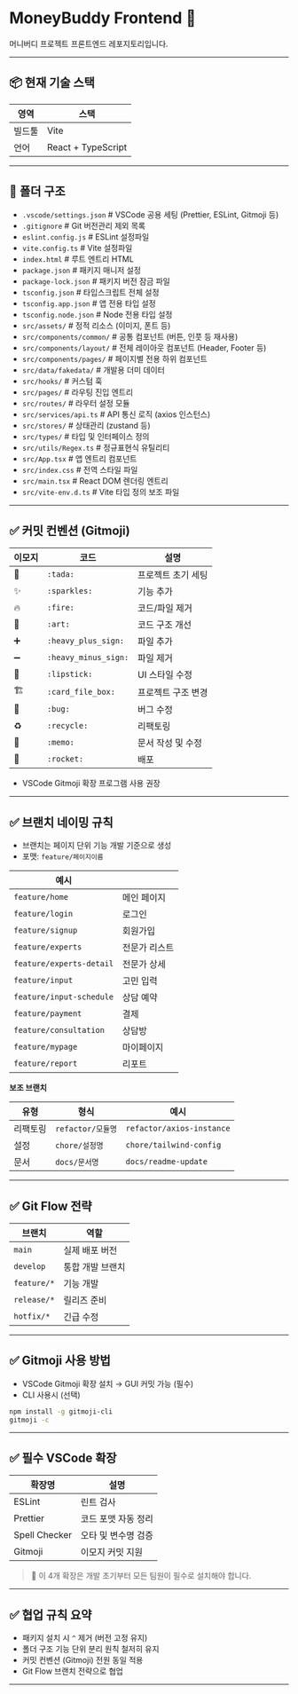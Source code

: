 # MoneyBuddy Frontend 🧭

머니버디 프로젝트 프론트엔드 레포지토리입니다.

---

## 📦 현재 기술 스택

| 영역   | 스택               |
| ------ | ------------------ |
| 빌드툴 | Vite               |
| 언어   | React + TypeScript |

---
## 📁 폴더 구조

- `.vscode/settings.json` # VSCode 공용 세팅 (Prettier, ESLint, Gitmoji 등)
- `.gitignore` # Git 버전관리 제외 목록
- `eslint.config.js` # ESLint 설정파일
- `vite.config.ts` # Vite 설정파일
- `index.html` # 루트 엔트리 HTML
- `package.json` # 패키지 매니저 설정
- `package-lock.json` # 패키지 버전 잠금 파일
- `tsconfig.json` # 타입스크립트 전체 설정
- `tsconfig.app.json` # 앱 전용 타입 설정
- `tsconfig.node.json` # Node 전용 타입 설정
- `src/assets/` # 정적 리소스 (이미지, 폰트 등)
- `src/components/common/` # 공통 컴포넌트 (버튼, 인풋 등 재사용)
- `src/components/layout/` # 전체 레이아웃 컴포넌트 (Header, Footer 등)
- `src/components/pages/` # 페이지별 전용 하위 컴포넌트
- `src/data/fakedata/` # 개발용 더미 데이터
- `src/hooks/` # 커스텀 훅
- `src/pages/` # 라우팅 진입 엔트리
- `src/routes/` # 라우터 설정 모듈
- `src/services/api.ts` # API 통신 로직 (axios 인스턴스)
- `src/stores/` # 상태관리 (zustand 등)
- `src/types/` # 타입 및 인터페이스 정의
- `src/utils/Regex.ts` # 정규표현식 유틸리티
- `src/App.tsx` # 앱 엔트리 컴포넌트
- `src/index.css` # 전역 스타일 파일
- `src/main.tsx` # React DOM 렌더링 엔트리
- `src/vite-env.d.ts` # Vite 타입 정의 보조 파일

---

## ✅ 커밋 컨벤션 (Gitmoji)

| 이모지 | 코드                 | 설명               |
| ------ | -------------------- | ------------------ |
| 🎉     | `:tada:`             | 프로젝트 초기 세팅 |
| ✨     | `:sparkles:`         | 기능 추가          |
| 🔥     | `:fire:`             | 코드/파일 제거     |
| 🎨     | `:art:`              | 코드 구조 개선     |
| ➕     | `:heavy_plus_sign:`  | 파일 추가          |
| ➖     | `:heavy_minus_sign:` | 파일 제거          |
| 💄     | `:lipstick:`         | UI 스타일 수정     |
| 🏗️     | `:card_file_box:`    | 프로젝트 구조 변경 |
| 🐛     | `:bug:`              | 버그 수정          |
| ♻️     | `:recycle:`          | 리팩토링           |
| 📝     | `:memo:`             | 문서 작성 및 수정  |
| 🚀     | `:rocket:`           | 배포               |

- VSCode Gitmoji 확장 프로그램 사용 권장

---

## ✅ 브랜치 네이밍 규칙

- 브랜치는 페이지 단위 기능 개발 기준으로 생성
- 포맷: `feature/페이지이름`

| 예시                     |               |
| ------------------------ | ------------- |
| `feature/home`           | 메인 페이지   |
| `feature/login`          | 로그인        |
| `feature/signup`         | 회원가입      |
| `feature/experts`        | 전문가 리스트 |
| `feature/experts-detail` | 전문가 상세   |
| `feature/input`          | 고민 입력     |
| `feature/input-schedule` | 상담 예약     |
| `feature/payment`        | 결제          |
| `feature/consultation`   | 상담방        |
| `feature/mypage`         | 마이페이지    |
| `feature/report`         | 리포트        |

**보조 브랜치**

| 유형     | 형식              | 예시                      |
| -------- | ----------------- | ------------------------- |
| 리팩토링 | `refactor/모듈명` | `refactor/axios-instance` |
| 설정     | `chore/설정명`    | `chore/tailwind-config`   |
| 문서     | `docs/문서명`     | `docs/readme-update`      |

---

## ✅ Git Flow 전략

| 브랜치      | 역할             |
| ----------- | ---------------- |
| `main`      | 실제 배포 버전   |
| `develop`   | 통합 개발 브랜치 |
| `feature/*` | 기능 개발        |
| `release/*` | 릴리즈 준비      |
| `hotfix/*`  | 긴급 수정        |

---

## ✅ Gitmoji 사용 방법

- VSCode Gitmoji 확장 설치 → GUI 커밋 가능 (필수)
- CLI 사용시 (선택)

```bash
npm install -g gitmoji-cli
gitmoji -c
```

---

## ✅ 필수 VSCode 확장

| 확장명        | 설명                |
| ------------- | ------------------- |
| ESLint        | 린트 검사           |
| Prettier      | 코드 포맷 자동 정리 |
| Spell Checker | 오타 및 변수명 검증 |
| Gitmoji       | 이모지 커밋 지원    |

> 📌 이 4개 확장은 개발 초기부터 모든 팀원이 필수로 설치해야 합니다.

---

## ✅ 협업 규칙 요약

- 패키지 설치 시 `^` 제거 (버전 고정 유지)
- 폴더 구조 기능 단위 분리 원칙 철저히 유지
- 커밋 컨벤션 (Gitmoji) 전원 동일 적용
- Git Flow 브랜치 전략으로 협업

---
